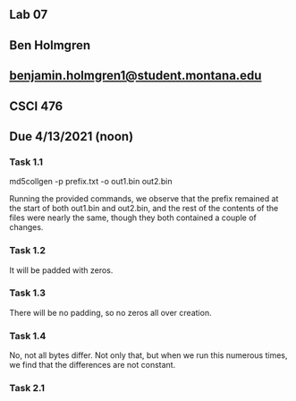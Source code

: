 ## Lab 07
## Ben Holmgren
## benjamin.holmgren1@student.montana.edu
## CSCI 476
## Due 4/13/2021 (noon)

### Task 1.1

md5collgen -p prefix.txt -o out1.bin out2.bin

Running the provided commands, we observe that the prefix remained at the start
of both out1.bin and out2.bin, and the rest of the contents of the files
were nearly the same, though they both contained a couple of changes.

### Task 1.2

It will be padded with zeros.

### Task 1.3

There will be no padding, so no zeros all over creation.

### Task 1.4

No, not all bytes differ. Not only that, but when we run this numerous times,
we find that the differences are not constant.

### Task 2.1



